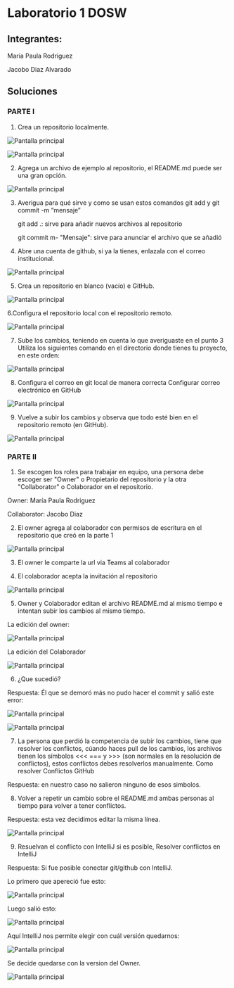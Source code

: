 # Laboratorio 1 DOSW
## Integrantes:
Maria Paula Rodriguez

Jacobo Diaz Alvarado

## Soluciones
### PARTE I
1. Crea un repositorio localmente.

![Pantalla principal](Capturas/1.png)

![Pantalla principal](Capturas/2.png)

2. Agrega un archivo de ejemplo al repositorio, el README.md puede ser una gran opción.

![Pantalla principal](Capturas/3.png)

3. Averigua para qué sirve y como se usan estos comandos git add y git commit -m “mensaje”
   
   git add .: sirve para añadir nuevos archivos al repositorio
   
   git commit m- "Mensaje": sirve para anunciar el archivo que se añadió


4. Abre una cuenta de github, si ya la tienes, enlazala con el correo institucional.

![Pantalla principal](Capturas/4.png)

5. Crea un repositorio en blanco (vacío) e GitHub.

![Pantalla principal](Capturas/5.png)

6.Configura el repositorio local con el repositorio remoto.

![Pantalla principal](Capturas/6.png)

7. Sube los cambios, teniendo en cuenta lo que averiguaste en el punto 3 Utiliza los siguientes comando en el directorio donde tienes tu proyecto, en este orden:

![Pantalla principal](Capturas/8.png)

8. Configura el correo en git local de manera correcta Configurar correo electrónico en GitHub

![Pantalla principal](Capturas/9.png)

9. Vuelve a subir los cambios y observa que todo esté bien en el repositorio remoto (en GitHub).

![Pantalla principal](Capturas/7.png)

### PARTE II
1. Se escogen los roles para trabajar en equipo, una persona debe escoger ser "Owner" o Propietario del repositorio y la otra "Collaborator" o Colaborador en el repositorio.

Owner: María Paula Rodriguez


Collaborator: Jacobo Diaz

2. El owner agrega al colaborador con permisos de escritura en el repositorio que creó en la parte 1

![Pantalla principal](Capturas/10.png)

3. El owner le comparte la url via Teams al colaborador

4. El colaborador acepta la invitación al repositorio
   
![Pantalla principal](Capturas/31.png)

5. Owner y Colaborador editan el archivo README.md al mismo tiempo e intentan subir los cambios al mismo tiempo.

La edición del owner:


![Pantalla principal](Capturas/13.png)

La edición del Colaborador

![Pantalla principal](Capturas/16.png)

6. ¿Que sucedió?

Respuesta: Él que se demoró más no pudo hacer el commit y salió este error:

![Pantalla principal](Capturas/17.png)

![Pantalla principal](Capturas/18.png)

7. La persona que perdió la competencia de subir los cambios, tiene que resolver los conflictos, cúando haces pull de los cambios, los archivos tienen los símbolos <<< === y >>> (son normales en la resolución de conflictos), estos conflictos debes resolverlos manualmente. Como resolver Conflictos GitHub

Respuesta: en nuestro caso no salieron ninguno de esos simbolos.

8. Volver a repetir un cambio sobre el README.md ambas personas al tiempo para volver a tener conflictos.

Respuesta: esta vez decidimos editar la misma línea.

![Pantalla principal](Capturas/20.png)

9. Resuelvan el conflicto con IntelliJ si es posible, Resolver conflictos en IntelliJ

Respuesta: Si fue posible conectar git/github con IntelliJ.

Lo primero que apereció fue esto:

![Pantalla principal](Capturas/21.png)

Luego salió esto:

![Pantalla principal](Capturas/22.png)

Aquí IntelliJ nos permite elegir con cuál versión quedarnos:

![Pantalla principal](Capturas/23.png)

Se decide quedarse con la version del Owner.

![Pantalla principal](Capturas/24.png)

